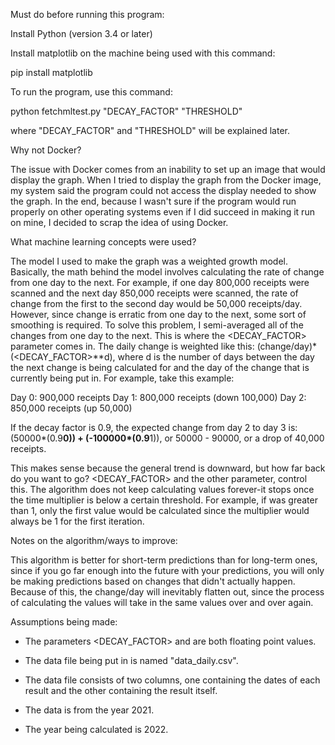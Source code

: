 Must do before running this program:

Install Python (version 3.4 or later)

Install matplotlib on the machine being used with this command:

pip install matplotlib

To run the program, use this command:

python fetchmltest.py "DECAY_FACTOR" "THRESHOLD"

where "DECAY_FACTOR" and "THRESHOLD" will be explained later.

Why not Docker?

The issue with Docker comes from an inability to set up an image that would display the graph. When I tried to display the graph from the Docker image, my system said the program could not access the display needed to show the graph. In the end, because I wasn't sure if the program would run properly on other operating systems even if I did succeed in making it run on mine, I decided to scrap the idea of using Docker.

What machine learning concepts were used?

The model I used to make the graph was a weighted growth model. Basically, the math
behind the model involves calculating the rate of change from one day to the next. For example,
if one day 800,000 receipts were scanned and the next day 850,000 receipts were scanned, the rate of 
change from the first to the second day would be 50,000 receipts/day. However, since change is erratic
from one day to the next, some sort of smoothing is required. To solve this problem, I semi-averaged 
all of the changes from one day to the next. This is where the <DECAY_FACTOR> parameter comes in. 
The daily change is weighted like this: (change/day)*(<DECAY_FACTOR>**d), where d is the number of days
between the day the next change is being calculated for and the day of the change that is currently
being put in. For example, take this example:

Day 0: 900,000 receipts
Day 1: 800,000 receipts (down 100,000)
Day 2: 850,000 receipts (up 50,000)

If the decay factor is 0.9, the expected change from day 2 to day 3 is:
(50000*(0.9**0)) + (-100000*(0.9**1)), or 50000 - 90000, or a drop of 40,000 receipts.

This makes sense because the general trend is downward, but how far back do you want to go?
<DECAY_FACTOR> and the other parameter, <THRESHOLD> control this. The algorithm does not keep
calculating values forever-it stops once the time multiplier is below a certain threshold.
For example, if <THRESHOLD> was greater than 1, only the first value would be calculated
since the multiplier would always be 1 for the first iteration.

Notes on the algorithm/ways to improve:

This algorithm is better for short-term predictions than for long-term ones, since 
if you go far enough into the future with your predictions, you will only be making 
predictions based on changes that didn't actually happen. Because of this, the change/day
will inevitably flatten out, since the process of calculating the values will take in the
same values over and over again.

Assumptions being made:

* The parameters <DECAY_FACTOR> and <THRESHOLD> are both floating point values.

* The data file being put in is named "data_daily.csv".

* The data file consists of two columns, one containing the dates of each result and the
other containing the result itself.

* The data is from the year 2021.

* The year being calculated is 2022.
